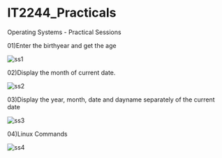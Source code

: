# IT2244_Practicals
Operating Systems - Practical Sessions

01)Enter the birthyear and get the age

![ss1](https://github.com/user-attachments/assets/cba02660-5975-486e-88b1-92e7d84c8783)

02)Display the month of current date.

![ss2](https://github.com/user-attachments/assets/f93756d9-6c89-466d-9b63-92290ca15027)

03)Display the year, month, date and dayname separately of the current date

![ss3](https://github.com/user-attachments/assets/6c877b58-c7f6-48c0-b6c2-b4155435f939)

04)Linux Commands

![ss4](https://github.com/user-attachments/assets/551346f1-1cf2-4f16-8f18-d5c62fde1812)

